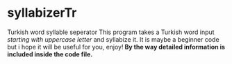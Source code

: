 # syllabizerTr
Turkish word syllable seperator
This program takes a Turkish word input *starting with uppercase letter* and syllabize it.
It is maybe a beginner code but i hope it will be useful for you, enjoy!<b/>
By the way detailed information is included inside the code file.

